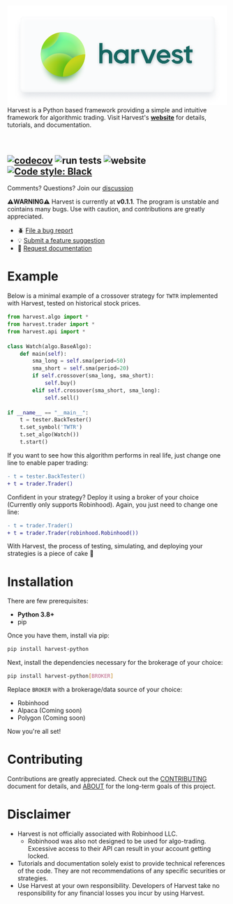 ![Header](docs/banner.png)
Harvest is a Python based framework providing a simple and intuitive framework for algorithmic trading. Visit Harvest's [**website**](https://tfukaza.github.io/harvest/) for details, tutorials, and documentation. 

<br />


[![codecov](https://codecov.io/gh/tfukaza/harvest/branch/main/graph/badge.svg?token=NQMXTBK2UO)](https://codecov.io/gh/tfukaza/harvest)
![run tests](https://github.com/tfukaza/harvest/actions/workflows/run-tests.yml/badge.svg)
![website](https://github.com/tfukaza/harvest/actions/workflows/build-website.yml/badge.svg)
[![Code style: Black](https://img.shields.io/badge/code%20style-black-000000.svg)](https://github.com/psf/black)
---

Comments? Questions? Join our [discussion](https://github.com/tfukaza/harvest/discussions)

**⚠️WARNING⚠️**
Harvest is currently at **v0.1.1**. The program is unstable and cointains many bugs. Use with caution, and contributions are greatly appreciated. 
- 🪲 [File a bug report](https://github.com/tfukaza/harvest/issues/new?assignees=&labels=bug&template=bug_report.md&title=%5B%F0%9F%AA%B0BUG%5D)
- 💡 [Submit a feature suggestion](https://github.com/tfukaza/harvest/issues/new?assignees=&labels=enhancement%2C+question&template=feature-request.md&title=%5B%F0%9F%92%A1Feature+Request%5D)
- 📝 [Request documentation](https://github.com/tfukaza/harvest/issues/new?assignees=&labels=documentation&template=documentation.md&title=%5B%F0%9F%93%9DDocumentation%5D)

# Example
Below is a minimal example of a crossover strategy for `TWTR` implemented with Harvest, tested on historical stock prices.
```python
from harvest.algo import *
from harvest.trader import *
from harvest.api import *

class Watch(algo.BaseAlgo):
    def main(self):
        sma_long = self.sma(period=50)
        sma_short = self.sma(period=20)
        if self.crossover(sma_long, sma_short):
            self.buy()
        elif self.crossover(sma_short, sma_long):
            self.sell()

if __name__ == "__main__":
    t = tester.BackTester()
    t.set_symbol('TWTR')
    t.set_algo(Watch())
    t.start()
```
If you want to see how this algorithm performs in real life, just change one line to enable paper trading:
```diff
- t = tester.BackTester()
+ t = trader.Trader()
```
Confident in your strategy? Deploy it using a broker of your choice (Currently only supports Robinhood). Again, you just need to change one line:
```diff
- t = trader.Trader()
+ t = trader.Trader(robinhood.Robinhood())
```
With Harvest, the process of testing, simulating, and deploying your strategies is a piece of cake 🍰

# Installation
There are few prerequisites:
- **Python 3.8+**
- pip

Once you have them, install via pip:
```bash
pip install harvest-python
```

Next, install the dependencies necessary for the brokerage of your choice:
```bash
pip install harvest-python[BROKER]
```
Replace `BROKER` with a brokerage/data source of your choice:
- Robinhood
- Alpaca (Coming soon)
- Polygon (Coming soon)

Now you're all set!

# Contributing
Contributions are greatly appreciated. Check out the [CONTRIBUTING](CONTRIBUTING.md) document for details, and [ABOUT](ABOUT.md) for the long-term goals of this project. 

# Disclaimer
- Harvest is not officially associated with Robinhood LLC.  
    - Robinhood was also not designed to be used for algo-trading. Excessive access to their API can result in your account getting locked. 
- Tutorials and documentation solely exist to provide technical references of the code. They are not recommendations of any specific securities or strategies. 
- Use Harvest at your own responsibility. Developers of Harvest take no responsibility for any financial losses you incur by using Harvest.  
